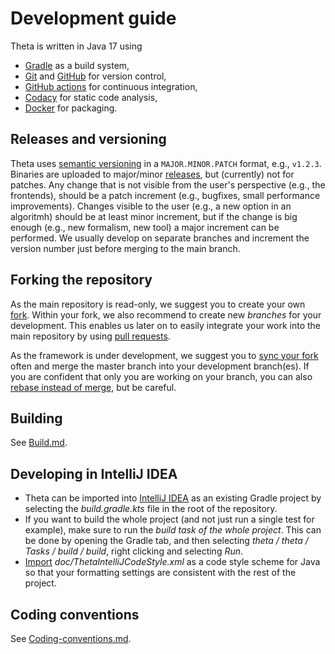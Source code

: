 # Development guide

Theta is written in Java 17 using
* [Gradle](https://gradle.org/) as a build system,
* [Git](https://git-scm.com/) and [GitHub](https://github.com/FTSRG/theta) for version control,
* [GitHub actions](https://github.com/ftsrg/theta/actions) for continuous integration,
* [Codacy](https://www.codacy.com/app/FTSRG/theta/dashboard) for static code analysis,
* [Docker](https://www.docker.com/) for packaging.

## Releases and versioning

Theta uses [semantic versioning](https://semver.org/) in a `MAJOR.MINOR.PATCH` format, e.g., `v1.2.3`.
Binaries are uploaded to major/minor [releases](https://github.com/ftsrg/theta/releases), but (currently) not for patches.
Any change that is not visible from the user's perspective (e.g., the frontends), should be a patch increment (e.g., bugfixes, small performance improvements).
Changes visible to the user (e.g., a new option in an algoritmh) should be at least minor increment, but if the change is big enough (e.g., new formalism, new tool) a major increment can be performed.
We usually develop on separate branches and increment the version number just before merging to the main branch.

## Forking the repository

As the main repository is read-only, we suggest you to create your own [fork](https://help.github.com/articles/fork-a-repo/). Within your fork, we also recommend to create new _branches_ for your development. This enables us later on to easily integrate your work into the main repository by using [pull requests](https://help.github.com/articles/about-pull-requests/).

As the framework is under development, we suggest you to [sync your fork](https://help.github.com/articles/syncing-a-fork/) often and merge the master branch into your development branch(es).
If you are confident that only you are working on your branch, you can also [rebase instead of merge](https://www.atlassian.com/git/tutorials/merging-vs-rebasing), but be careful.

## Building

See [Build.md](Build.md).

## Developing in IntelliJ IDEA

- Theta can be imported into [IntelliJ IDEA](https://www.jetbrains.com/idea/) as an existing Gradle project by selecting the _build.gradle.kts_ file in the root of the repository.
- If you want to build the whole project (and not just run a single test for example), make sure to run the _build task of the whole project_. This can be done by opening the Gradle tab, and then selecting _theta / theta / Tasks / build / build_, right clicking and selecting _Run_.
- [Import](https://www.jetbrains.com/help/idea/copying-code-style-settings.html) _doc/ThetaIntelliJCodeStyle.xml_ as a code style scheme for Java so that your formatting settings are consistent with the rest of the project.

## Coding conventions

See [Coding-conventions.md](Coding-conventions.md).
